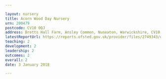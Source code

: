 ```yaml
---

layout: nursery
title: Acorn Wood Day Nursery
urn: 200479
postcode: CV10 0QJ
address: Bretts Hall Farm, Ansley Common, Nuneaton, Warwickshire, CV10 0QJ
latestReportUrl: https://reports.ofsted.gov.uk/provider/files/2749343/urn/200479.pdf
teaching: 2
development: 2
leadership: 2
outcomes: 2
overall: 2
date: 3 January 2018

---
```

